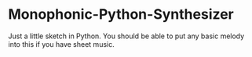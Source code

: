 # Monophonic-Python-Synthesizer
Just a little sketch in Python.  You should be able to put any basic melody into this if you have sheet music.
